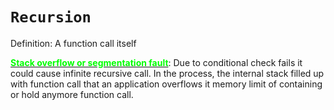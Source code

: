 # ```Recursion```

Definition: A function call itself

<ins>**<span style="color:lime">Stack overflow or segmentation fault**</span></ins>: Due to conditional check fails it could cause infinite recursive call. In the process, the internal stack filled up with function call that an application overflows it memory limit of containing or hold anymore function call.
